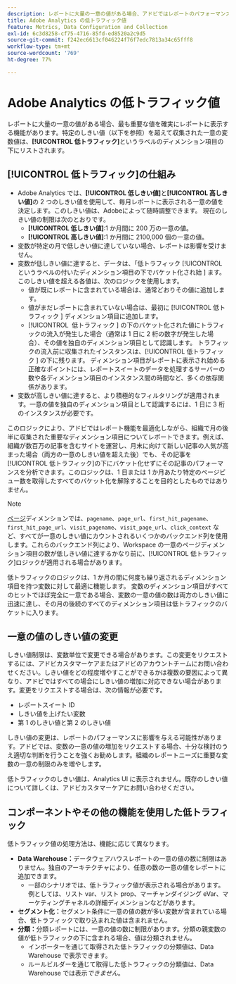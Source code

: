 ```yaml
---
description: レポートに大量の一意の値がある場合、アドビではレポートのパフォーマンスを向上させるために低トラフィックディメンション項目を使用します。
title: Adobe Analytics の低トラフィック値
feature: Metrics, Data Configuration and Collection
exl-id: 6c3d8258-cf75-4716-85fd-ed8520a2c9d5
source-git-commit: f242ec6613cf046224f76f7edc7813a34c65fff8
workflow-type: tm+mt
source-wordcount: '769'
ht-degree: 77%

---
```


# Adobe Analytics の低トラフィック値

レポートに大量の一意の値がある場合、最も重要な値を確実にレポートに表示する機能があります。特定のしきい値（以下を参照）を超えて収集された一意の変数値は、**[!UICONTROL 低トラフィック]**&#x200B;というラベルのディメンション項目の下にリストされます。

## [!UICONTROL 低トラフィック]の仕組み

* Adobe Analytics では、**[!UICONTROL 低しきい値]**&#x200B;と&#x200B;**[!UICONTROL 高しきい値]**&#x200B;の 2 つのしきい値を使用して、毎月レポートに表示される一意の値を決定します。このしきい値は、Adobeによって随時調整できます。 現在のしきい値の制限は次のとおりです。
   * **[!UICONTROL 低しきい値]**:1 か月間に 200 万の一意の値。
   * **[!UICONTROL 高しきい値]**:1 か月間に 2100,000 個の一意の値。
* 変数が特定の月で低しきい値に達していない場合、レポートは影響を受けません。
* 変数が低しきい値に達すると、データは、「低トラフィック [!UICONTROL &#x200B; というラベルの付いたディメンション項目の下でバケット化され始 &#x200B;] ます。 このしきい値を超える各値は、次のロジックを使用します。
   * 値が既にレポートに含まれている場合は、通常どおりその値に追加します。
   * 値がまだレポートに含まれていない場合は、最初に [!UICONTROL &#x200B; 低トラフィック &#x200B;] ディメンション項目に追加します。
   * [!UICONTROL &#x200B; 低トラフィック &#x200B;] の下のバケット化された値にトラフィックの流入が発生した場合（通常は 1 日に 2 桁の数字が発生した場合）、その値を独自のディメンション項目として認識します。 トラフィックの流入前に収集されたインスタンスは、[!UICONTROL &#x200B; 低トラフィック &#x200B;] の下に残ります。 ディメンション項目がレポートに表示され始める正確なポイントには、レポートスイートのデータを処理するサーバーの数や各ディメンション項目のインスタンス間の時間など、多くの依存関係があります。
* 変数が高しきい値に達すると、より積極的なフィルタリングが適用されます。一意の値を独自のディメンション項目として認識するには、1 日に 3 桁のインスタンスが必要です。

このロジックにより、アドビではレポート機能を最適化しながら、組織で月の後半に収集された重要なディメンション項目についてレポートできます。例えば、組織が数百万の記事を含むサイトを運営し、月末に向けて新しい記事の人気が高まった場合（両方の一意のしきい値を超えた後）でも、その記事を[!UICONTROL 低トラフィック]の下にバケット化せずにその記事のパフォーマンスを分析できます。このロジックは、1 日または 1 か月あたり特定のページビュー数を取得したすべてのバケット化を解除することを目的としたものではありません。

>[!NOTE]
>[ページ](../components/dimensions/page.md)ディメンションでは、`pagename`、`page_url`、`first_hit_pagename`、`first_hit_page_url`、`visit_pagename`、`visit_page_url`、`click_context` など、すべてが一意のしきい値にカウントされるいくつかのバックエンド列を使用します。これらのバックエンド列により、Workspace の一意のページディメンション項目の数が低しきい値に達するかなり前に、[!UICONTROL 低トラフィック]ロジックが適用される場合があります。

低トラフィックのロジックは、1 か月の間に何度も繰り返されるディメンション項目を持つ変数に対して最適に機能します。 変数のディメンション項目がすべてのヒットでほぼ完全に一意である場合、変数の一意の値の数は両方のしきい値に迅速に達し、その月の後続のすべてのディメンション項目は低トラフィックのバケットに入ります。

## 一意の値のしきい値の変更

しきい値制限は、変数単位で変更できる場合があります。この変更をリクエストするには、アドビカスタマーケアまたはアドビのアカウントチームにお問い合わせください。しきい値をどの程度増やすことができるかは複数の要因によって異なり、アドビではすべての場合にしきい値の増加に対応できない場合があります。変更をリクエストする場合は、次の情報が必要です。

* レポートスイート ID
* しきい値を上げたい変数
* 第 1 のしきい値と第 2 のしきい値

しきい値の変更は、レポートのパフォーマンスに影響を与える可能性があります。アドビでは、変数の一意の値の増加をリクエストする場合、十分な検討のうえ適切な判断を行うことを強くお勧めします。組織のレポートニーズに重要な変数の一意の制限のみを増やします。

低トラフィックのしきい値は、Analytics UI に表示されません。既存のしきい値について詳しくは、アドビカスタマーケアにお問い合わせください。

## コンポーネントやその他の機能を使用した低トラフィック

低トラフィック値の処理方法は、機能に応じて異なります。

* **Data Warehouse：**&#x200B;データウェアハウスレポートの一意の値の数に制限はありません。独自のアーキテクチャにより、任意の数の一意の値をレポートに追加できます。
   * 一部のシナリオでは、低トラフィック値が表示される場合があります。例としては、リスト var、リスト prop、マーチャンダイジング eVar、マーケティングチャネルの詳細ディメンションなどがあります。
* **セグメント化：**&#x200B;セグメント条件に一意の値の数が多い変数が含まれている場合、低トラフィックで取り込まれた値は含まれません。
* **分類：**&#x200B;分類レポートには、一意の値の数に制限があります。分類の親変数の値が低トラフィックの下に含まれる場合、値は分類されません。
   * インポーターを通じて取得された低トラフィックの分類値は、Data Warehouse で表示できます。<!-- AN-115871 -->
   * ルールビルダーを通じて取得した低トラフィックの分類値は、Data Warehouse では表示&#x200B;*できません*。<!-- AN-122872 -->
